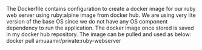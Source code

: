 The Dockerfile contains configuration to create a docker image for our ruby web server using ruby:alpine image from docker hub.
We are using very lite version of the base OS since we do not have any OS component dependency to run the application.
The docker image once stored is saved in my docker hub repository.
The image can be pulled and used  as below:
docker pull amuaamir/private:ruby-webserver
